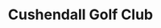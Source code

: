 ---
title: "Cushendall Golf Club"
address: "21, Shore Rd, Cushendall, Ballymena, County Antrim BT44 0NG"
tel: "028 2177 1318"
county: "Antrim"
category: "Golf Lessons"
type: "Content"
lat: "55.083902"
lng: "-6.05892"
---